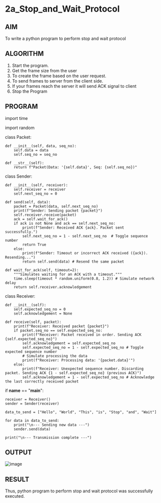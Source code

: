 # 2a_Stop_and_Wait_Protocol
## AIM 
To write a python program to perform stop and wait protocol
## ALGORITHM
1. Start the program.
2. Get the frame size from the user
3. To create the frame based on the user request.
4. To send frames to server from the client side.
5. If your frames reach the server it will send ACK signal to client
6. Stop the Program
## PROGRAM

import time

import random

class Packet:

    def __init__(self, data, seq_no):
        self.data = data
        self.seq_no = seq_no

    def __str__(self):
        return f"Packet(Data: '{self.data}', Seq: {self.seq_no})"

class Sender:

    def __init__(self, receiver):
        self.receiver = receiver
        self.next_seq_no = 0

    def send(self, data):
        packet = Packet(data, self.next_seq_no)
        print(f"Sender: Sending packet {packet}")
        self.receiver.receive(packet)
        ack = self.wait_for_ack()
        if ack is not None and ack == self.next_seq_no:
            print(f"Sender: Received ACK {ack}. Packet sent successfully.")
            self.next_seq_no = 1 - self.next_seq_no  # Toggle sequence number
            return True
        else:
            print(f"Sender: Timeout or incorrect ACK received ({ack}). Resending...")
            return self.send(data) # Resend the same packet

    def wait_for_ack(self, timeout=2):
        """Simulates waiting for an ACK with a timeout."""
        time.sleep(timeout * random.uniform(0.8, 1.2)) # Simulate network delay
        return self.receiver.acknowledgement

class Receiver:

    def __init__(self):
        self.expected_seq_no = 0
        self.acknowledgement = None

    def receive(self, packet):
        print(f"Receiver: Received packet {packet}")
        if packet.seq_no == self.expected_seq_no:
            print(f"Receiver: Packet received in order. Sending ACK {self.expected_seq_no}")
            self.acknowledgement = self.expected_seq_no
            self.expected_seq_no = 1 - self.expected_seq_no # Toggle expected sequence number
            # Simulate processing the data
            print(f"Receiver: Processing data: '{packet.data}'")
        else:
            print(f"Receiver: Unexpected sequence number. Discarding packet. Sending ACK {1 - self.expected_seq_no} (previous ACK)")
            self.acknowledgement = 1 - self.expected_seq_no # Acknowledge the last correctly received packet

if __name__ == "__main__":

    receiver = Receiver()
    sender = Sender(receiver)

    data_to_send = ["Hello", "World", "This", "is", "Stop", "and", "Wait"]

    for data in data_to_send:
        print("\n--- Sending new data ---")
        sender.send(data)

    print("\n--- Transmission complete ---")
## OUTPUT

![image](https://github.com/user-attachments/assets/89de6cfd-b3ee-4996-8c67-acc2e0197dda)


## RESULT
Thus, python program to perform stop and wait protocol was successfully executed.
